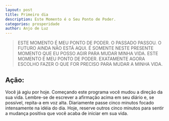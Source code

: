 ```yaml
---
layout: post
title: Primeiro dia
description: Este Momento é o Seu Ponto de Poder. 
categories: prosperidade
author: Anjo de Luz
---
```


> ESTE MOMENTO É MEU PONTO DE PODER. O PASSADO PASSOU. O FUTURO AINDA NÃO ESTÁ AQUI. É SOMENTE NESTE PRESENTE MOMENTO QUE EU POSSO AGIR PARA MUDAR MINHA VIDA. ESTE MOMENTO É MEU PONTO DE PODER. EXATAMENTE AGORA ESCOLHO FAZER O QUE FOR PRECISO PARA MUDAR A MINHA VIDA.

## Ação:
 Você já agiu por hoje. Começando este programa você mudou a direção da sua vida. Lembre-se de escrever a afirmação acima em seu diário e, se possível, repita-a em voz alta. Diariamente passe cinco minutos focado intensamente na idéia do dia. Hoje, reserve outros cinco minutos para sentir a mudança positiva que você acaba de iniciar em sua vida.
